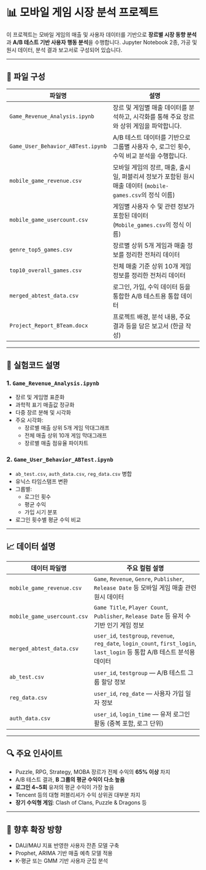 # 📊 모바일 게임 시장 분석 프로젝트

이 프로젝트는 모바일 게임의 매출 및 사용자 데이터를 기반으로 **장르별 시장 동향 분석**과 **A/B 테스트 기반 사용자 행동 분석**을 수행합니다. Jupyter Notebook 2종, 가공 및 원시 데이터, 분석 결과 보고서로 구성되어 있습니다.

---

## 📂 파일 구성

| 파일명 | 설명 |
|--------|------|
| `Game_Revenue_Analysis.ipynb` | 장르 및 게임별 매출 데이터를 분석하고, 시각화를 통해 주요 장르와 상위 게임을 파악합니다. |
| `Game_User_Behavior_ABTest.ipynb` | A/B 테스트 데이터를 기반으로 그룹별 사용자 수, 로그인 횟수, 수익 비교 분석을 수행합니다. |
| `mobile_game_revenue.csv` | 모바일 게임의 장르, 매출, 출시일, 퍼블리셔 정보가 포함된 원시 매출 데이터 (`mobile-games.csv`의 정식 이름) |
| `mobile_game_usercount.csv` | 게임별 사용자 수 및 관련 정보가 포함된 데이터 (`Mobile_games.csv`의 정식 이름) |
| `genre_top5_games.csv` | 장르별 상위 5개 게임과 매출 정보를 정리한 전처리 데이터 |
| `top10_overall_games.csv` | 전체 매출 기준 상위 10개 게임 정보를 정리한 전처리 데이터 |
| `merged_abtest_data.csv` | 로그인, 가입, 수익 데이터 등을 통합한 A/B 테스트용 통합 데이터 |
| `Project_Report_BTeam.docx` | 프로젝트 배경, 분석 내용, 주요 결과 등을 담은 보고서 (한글 작성) |

---

## 🧪 실험코드 설명

### 1. `Game_Revenue_Analysis.ipynb`
- 장르 및 게임명 표준화
- 과학적 표기 매출값 정규화
- 다중 장르 분해 및 시각화
- 주요 시각화:
  - 장르별 매출 상위 5개 게임 막대그래프
  - 전체 매출 상위 10개 게임 막대그래프
  - 장르별 매출 점유율 파이차트

### 2. `Game_User_Behavior_ABTest.ipynb`
- `ab_test.csv`, `auth_data.csv`, `reg_data.csv` 병합
- 유닉스 타임스탬프 변환
- 그룹별:
  - 로그인 횟수
  - 평균 수익
  - 가입 시기 분포
- 로그인 횟수별 평균 수익 비교

---

## 📈 데이터 설명

| 데이터 파일명              | 주요 컬럼 설명 |
|----------------------------|----------------|
| `mobile_game_revenue.csv`  | `Game`, `Revenue`, `Genre`, `Publisher`, `Release Date` 등 모바일 게임 매출 관련 원시 데이터 |
| `mobile_game_usercount.csv`| `Game Title`, `Player Count`, `Publisher`, `Release Date` 등 유저 수 기반 인기 게임 정보 |
| `merged_abtest_data.csv`   | `user_id`, `testgroup`, `revenue`, `reg_date`, `login_count`, `first_login`, `last_login` 등 통합 A/B 테스트 분석용 데이터 |
| `ab_test.csv`              | `user_id`, `testgroup` — A/B 테스트 그룹 할당 정보 |
| `reg_data.csv`             | `user_id`, `reg_date` — 사용자 가입 일자 정보 |
| `auth_data.csv`            | `user_id`, `login_time` — 유저 로그인 활동 (중복 포함, 로그 단위) |

---

## 🔍 주요 인사이트

- Puzzle, RPG, Strategy, MOBA 장르가 전체 수익의 **65% 이상** 차지
- A/B 테스트 결과, **B 그룹의 평균 수익이 다소 높음**
- **로그인 4~5회** 유저의 평균 수익이 가장 높음
- Tencent 등의 대형 퍼블리셔가 수익 상위권 대부분 차지
- **장기 수익형 게임**: Clash of Clans, Puzzle & Dragons 등

---

## 🔮 향후 확장 방향

- DAU/MAU 지표 반영한 사용자 잔존 모델 구축
- Prophet, ARIMA 기반 매출 예측 모델 적용
- K-평균 또는 GMM 기반 사용자 군집 분석

